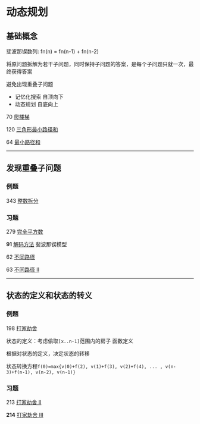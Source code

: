 # 动态规划

## 基础概念

斐波那锲数列: fn(n) = fn(n-1) + fn(n-2)

将原问题拆解为若干子问题，同时保持子问题的答案，是每个子问题只就一次，最终获得答案

避免出现重叠子问题
- 记忆化搜索  自顶向下
- 动态规划 自底向上

70 [爬楼梯](https://leetcode-cn.com/problems/climbing-stairs/)

120 [三角形最小路径和](https://leetcode-cn.com/problems/triangle/)

64 [最小路径和](https://leetcode-cn.com/problems/minimum-path-sum/)

---

## 发现重叠子问题

### 例题

343 [整数拆分](https://leetcode-cn.com/problems/integer-break/)

### 习题

279 [完全平方数](https://leetcode-cn.com/problems/perfect-squares/)

**91** [解码方法](https://leetcode-cn.com/problems/decode-ways/) 斐波那锲模型

62 [不同路径](https://leetcode-cn.com/problems/unique-paths/)

63 [不同路径 II](https://leetcode-cn.com/problems/unique-paths-ii/)

---

## 状态的定义和状态的转义

### 例题

198 [打家劫舍](https://leetcode-cn.com/problems/house-robber/)

状态的定义：考虑偷取`[x..n-1]`范围内的房子 函数定义

根据对状态的定义，决定状态的转移 

状态转换方程`f(0)=max{v(0)+f(2), v(1)+f(3), v(2)+f(4), ... , v(n-3)+f(n-1), v(n-2), v(n-1)}`

### 习题

213 [打家劫舍 II](https://leetcode-cn.com/problems/house-robber-ii/)

**214** [打家劫舍 III](https://leetcode-cn.com/problems/house-robber-iii/)


